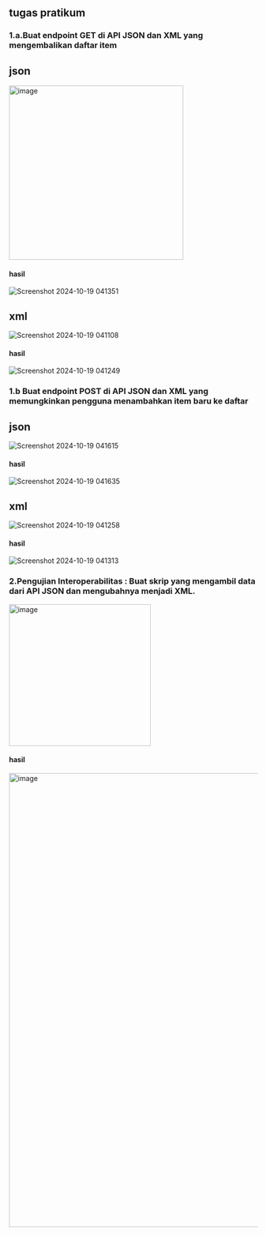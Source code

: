 ## tugas pratikum
### 1.a.Buat endpoint	GET	di	API	JSON	dan	XML	yang	mengembalikan	daftar	item	
## json
<img width="353" alt="image" src="https://github.com/user-attachments/assets/51b2f032-239a-4dbf-8c04-7a9ab6e17d55">

#### hasil

![Screenshot 2024-10-19 041351](https://github.com/user-attachments/assets/27726918-35ac-40dd-b788-340db67cde3f)

## xml
![Screenshot 2024-10-19 041108](https://github.com/user-attachments/assets/8f5d17e8-5bc8-486a-8c94-8db5e633d294)

#### hasil
![Screenshot 2024-10-19 041249](https://github.com/user-attachments/assets/ac110de1-193e-4634-a8b4-de8c76be366d)

### 1.b Buat	endpoint	POST	di	API	JSON	dan	XML	yang	memungkinkan	pengguna menambahkan	item	baru	ke	daftar
## json
![Screenshot 2024-10-19 041615](https://github.com/user-attachments/assets/997204d0-89e0-499a-a6c1-e9d3fd7715f3)
 
 #### hasil
![Screenshot 2024-10-19 041635](https://github.com/user-attachments/assets/eb44709e-5b1e-48e7-996e-33424d374ebd)

## xml
![Screenshot 2024-10-19 041258](https://github.com/user-attachments/assets/649e4e30-4aac-4214-93b7-4f2ba1f7d941)

 #### hasil
![Screenshot 2024-10-19 041313](https://github.com/user-attachments/assets/24bed99f-4e32-45b2-9aae-b235f19c63cd)

### 2.Pengujian	Interoperabilitas :	Buat	skrip	yang	mengambil	data	dari	API	JSON	dan	mengubahnya	menjadi	XML.
<img width="287" alt="image" src="https://github.com/user-attachments/assets/4b139cb7-8ef0-4608-98e8-400f02130548">

#### hasil
<img width="920" alt="image" src="https://github.com/user-attachments/assets/24134fb3-2009-4a6a-8911-6a64bccd64df">
